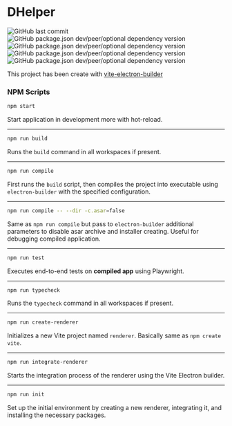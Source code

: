 
# DHelper

![GitHub last commit](https://img.shields.io/github/last-commit/mickeiik/dhelper?label=last%20update)
![GitHub package.json dev/peer/optional dependency version](https://img.shields.io/github/package-json/dependency-version/mickeiik/dhelper/dev/electron) 
![GitHub package.json dev/peer/optional dependency version](https://img.shields.io/github/package-json/dependency-version/mickeiik/dhelper/dev/electron-builder)
![GitHub package.json dev/peer/optional dependency version](https://img.shields.io/github/package-json/dependency-version/mickeiik/dhelper/dev/vite?filename=packages%2Fmain%2Fpackage.json)
![GitHub package.json dev/peer/optional dependency version](https://img.shields.io/github/package-json/dependency-version/mickeiik/dhelper/dev/playwright)

This project has been create with [vite-electron-builder](https://github.com/cawa-93/vite-electron-builder)

### NPM Scripts

```sh
npm start
```
Start application in development more with hot-reload.

---
```sh
npm run build
```
Runs the `build` command in all workspaces if present.

---
```sh
npm run compile
```
First runs the `build` script,
then compiles the project into executable using `electron-builder` with the specified configuration.

---
```sh
npm run compile -- --dir -c.asar=false
```
Same as `npm run compile` but pass to `electron-builder` additional parameters to disable asar archive and installer
creating.
Useful for debugging compiled application.

---
```sh
npm run test
```
Executes end-to-end tests on **compiled app** using Playwright.

---
```sh
npm run typecheck
```
Runs the `typecheck` command in all workspaces if present.

---
```sh
npm run create-renderer
```
Initializes a new Vite project named `renderer`. Basically same as `npm create vite`.

---
```sh
npm run integrate-renderer
```
Starts the integration process of the renderer using the Vite Electron builder.

---
```sh
npm run init
```
Set up the initial environment by creating a new renderer, integrating it, and installing the necessary packages.

[vite]: https://github.com/vitejs/vite/

[electron]: https://github.com/electron/electron

[electron-builder]: https://github.com/electron-userland/electron-builder

[playwright]: https://playwright.dev
